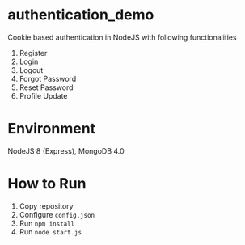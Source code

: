 # authentication_demo
Cookie based authentication in NodeJS with following functionalities
1. Register
2. Login
3. Logout
4. Forgot Password 
5. Reset Password
6. Profile Update

# Environment
NodeJS 8 (Express), MongoDB 4.0

# How to Run
1) Copy repository
2) Configure `config.json`
3) Run `npm install`
4) Run `node start.js`
